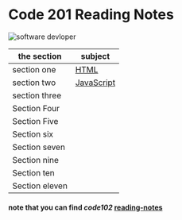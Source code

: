 # Code 201 Reading Notes

![software devloper](https://granitedevices.com/wp-content/uploads/2019/12/swdeveloper.jpg)

the section | subject
------------ | -------------
section one | [HTML](https://aymannaif.github.io/code-201-reading-notes/html-structure)
section two | [JavaScript](https://aymannaif.github.io/code-201-reading-notes/Java-Script)
section three | 
Section Four | 
Section Five | 
Section six  |
Section seven  | 
Section nine |
Section ten | 
Section eleven | 

#### **note** that you can find *code102* [reading-notes](https://aymannaif.github.io/reading-notes/)
